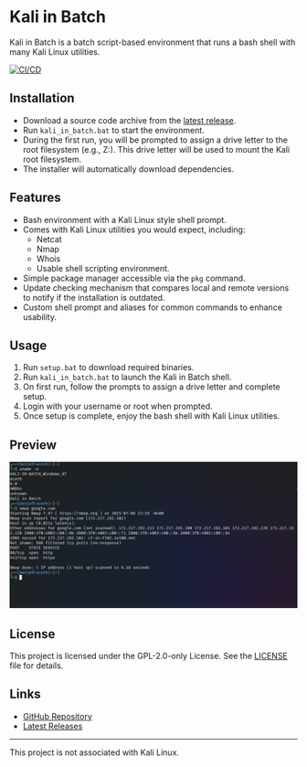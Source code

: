 # Kali in Batch

Kali in Batch is a batch script-based environment that runs a bash shell with many Kali Linux utilities.

[![CI/CD](https://github.com/Kali-in-Batch/kali-in-batch/actions/workflows/cicd.yml/badge.svg)](https://github.com/Kali-in-Batch/kali-in-batch/actions/workflows/cicd.yml)

## Installation

* Download a source code archive from the [latest release](https://github.com/Kali-in-Batch/kali-in-batch/releases/latest).
* Run `kali_in_batch.bat` to start the environment.
* During the first run, you will be prompted to assign a drive letter to the root filesystem (e.g., Z:). This drive letter will be used to mount the Kali root filesystem.
* The installer will automatically download dependencies.

## Features

* Bash environment with a Kali Linux style shell prompt.
* Comes with Kali Linux utilities you would expect, including:
  * Netcat
  * Nmap
  * Whois
  * Usable shell scripting environment.
* Simple package manager accessible via the `pkg` command.
* Update checking mechanism that compares local and remote versions to notify if the installation is outdated.
* Custom shell prompt and aliases for common commands to enhance usability.

## Usage

1. Run `setup.bat` to download required binaries.
2. Run `kali_in_batch.bat` to launch the Kali in Batch shell.
3. On first run, follow the prompts to assign a drive letter and complete setup.
4. Login with your username or root when prompted.
5. Once setup is complete, enjoy the bash shell with Kali Linux utilities.

## Preview

![image of a terminal nmap scan with uname -a output above](./assets/image.png)

## License

This project is licensed under the GPL-2.0-only License. See the [LICENSE](LICENSE) file for details.

## Links

* [GitHub Repository](https://github.com/Kali-in-Batch/kali-in-batch)
* [Latest Releases](https://github.com/Kali-in-Batch/kali-in-batch/releases/latest)

---

This project is not associated with Kali Linux.
